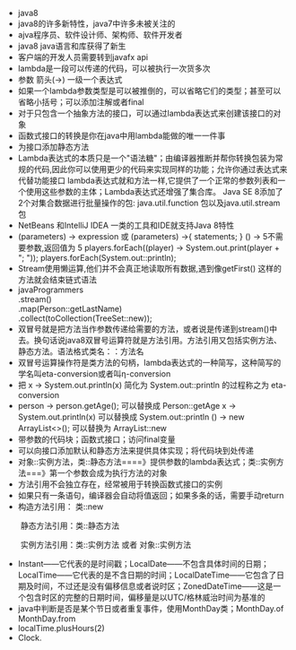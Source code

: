* java8
* java8的许多新特性，java7中许多未被关注的
* ajva程序员、软件设计师、架构师、软件开发者
* java8 java语言和库获得了新生
* 客户端的开发人员需要转到javafx api
* lambda是一段可以传递的代码，可以被执行一次货多次
* 参数 箭头(->) 一级一个表达式
* 如果一个lambda参数类型是可以被推倒的，可以省略它们的类型；甚至可以省略小括号；可以添加注解或者final
* 对于只包含一个抽象方法的接口，可以通过lambda表达式来创建该接口的对象
* 函数式接口的转换是你在java中用lambda能做的唯一一件事
* 为接口添加静态方法
* Lambda表达式的本质只是一个"语法糖"；由编译器推断并帮你转换包装为常规的代码,因此你可以使用更少的代码来实现同样的功能；允许你通过表达式来代替功能接口
 lambda表达式就和方法一样,它提供了一个正常的参数列表和一个使用这些参数的主体；Lambda表达式还增强了集合库。 Java SE 8添加了2个对集合数据进行批量操作的包: java.util.function 包以及java.util.stream 包
 * NetBeans 和IntelliJ IDEA 一类的工具和IDE就支持Java 8特性
 * (parameters) -> expression 或 (parameters) ->{ statements; }
 () -> 5不需要参数,返回值为 5 
 players.forEach((player) -> System.out.print(player + "; "));
 players.forEach(System.out::println);
 * Stream使用懒运算,他们并不会真正地读取所有数据,遇到像getFirst() 这样的方法就会结束链式语法
 * javaProgrammers  
          .stream()  
          .map(Person::getLastName)  
          .collect(toCollection(TreeSet::new));  
* 双冒号就是把方法当作参数传递给需要的方法，或者说是传递到stream()中去。换句话说java8双冒号运算符就是方法引用。方法引用又包括实例方法、静态方法。语法格式类名：：方法名
* 双冒号运算操作符是类方法的句柄，lambda表达式的一种简写，这种简写的学名叫eta-conversion或者叫η-conversion
* 把 x -> System.out.println(x) 简化为 System.out::println 的过程称之为 eta-conversion
* person -> person.getAge();
可以替换成
Person::getAge
x -> System.out.println(x)
可以替换成
System.out::println
() -> new ArrayList<>();
可以替换为
ArrayList::new
* 带参数的代码块；函数式接口；访问final变量
* 可以向接口添加默认和静态方法来提供具体实现；将代码块到处传递
* 对象::实例方法，类::静态方法====》提供参数的lambda表达式；类::实例方法===》第一个参数会成为执行方法的对象
* 方法引用不会独立存在，经常被用于转换函数式接口的实例
* 如果只有一条语句，编译器会自动将值返回；如果多条的话，需要手动return
* 构造方法引用： 类::new

　　静态方法引用：类::静态方法

　　实例方法引用：类::实例方法  或者  对象::实例方法
* Instant——它代表的是时间戳；LocalDate——不包含具体时间的日期；LocalTime——它代表的是不含日期的时间；LocalDateTime——它包含了日期及时间，不过还是没有偏移信息或者说时区；ZonedDateTime——这是一个包含时区的完整的日期时间，偏移量是以UTC/格林威治时间为基准的
* java中判断是否是某个节日或者重复事件，使用MonthDay类；MonthDay.of  MonthDay.from
* localTime.plusHours(2)
* Clock.
